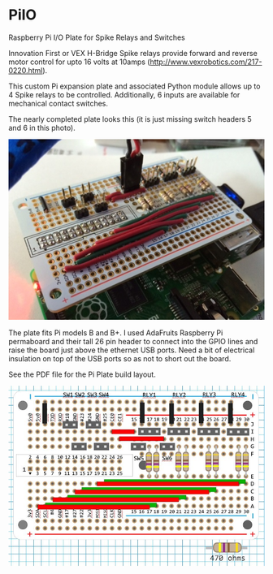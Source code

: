 PiIO
====

Raspberry Pi I/O Plate for Spike Relays and Switches

Innovation First or VEX H-Bridge Spike relays provide forward and reverse motor control for upto 16 volts at 10amps (http://www.vexrobotics.com/217-0220.html).
  
This custom Pi expansion plate and associated Python module allows up to 4 Spike relays to be controlled.  Additionally, 6 inputs are available for mechanical contact switches.

The nearly completed plate looks this (it is just missing switch headers 5 and 6 in this photo).

![](https://raw.githubusercontent.com/FRC4564/PiIO/master/IOplate.jpg)


The plate fits Pi models B and B+. I used AdaFruits Raspberry Pi permaboard and their tall 26 pin header to connect into the GPIO lines and raise the board just above the ethernet USB ports. Need a bit of electrical insulation on top of the USB ports so as not to short out the board.

See the PDF file for the Pi Plate build layout. 

![](https://raw.githubusercontent.com/FRC4564/PiIO/master/protoboard.JPG)
